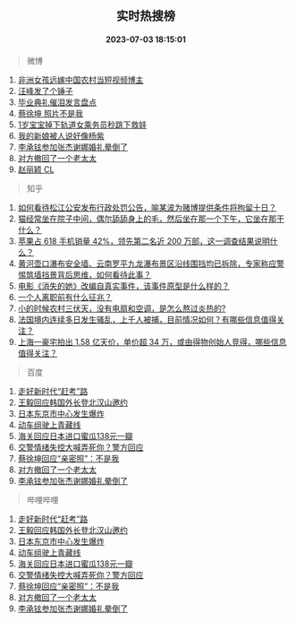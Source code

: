 <div align="center"><h2>实时热搜榜</h2><h4>2023-07-03 18:15:01</h4></div>

> 微博  

1. [非洲女孩远嫁中国农村当短视频博主](https://s.weibo.com/weibo?q=%23%E9%9D%9E%E6%B4%B2%E5%A5%B3%E5%AD%A9%E8%BF%9C%E5%AB%81%E4%B8%AD%E5%9B%BD%E5%86%9C%E6%9D%91%E5%BD%93%E7%9F%AD%E8%A7%86%E9%A2%91%E5%8D%9A%E4%B8%BB%23&t=31&band_rank=1&Refer=top)<br />
2. [汪峰发了个锤子](https://s.weibo.com/weibo?q=%23%E6%B1%AA%E5%B3%B0%E5%8F%91%E4%BA%86%E4%B8%AA%E9%94%A4%E5%AD%90%23&t=31&band_rank=2&Refer=top)<br />
3. [毕业典礼催泪发言盘点](https://s.weibo.com/weibo?q=%23%E6%AF%95%E4%B8%9A%E5%85%B8%E7%A4%BC%E5%82%AC%E6%B3%AA%E5%8F%91%E8%A8%80%E7%9B%98%E7%82%B9%23&t=31&band_rank=3&Refer=top)<br />
4. [蔡徐坤 照片不是我](https://s.weibo.com/weibo?q=%E8%94%A1%E5%BE%90%E5%9D%A4%20%E7%85%A7%E7%89%87%E4%B8%8D%E6%98%AF%E6%88%91&t=31&band_rank=4&Refer=top)<br />
5. [1岁宝宝掉下轨道女乘务员秒跳下救娃](https://s.weibo.com/weibo?q=%231%E5%B2%81%E5%AE%9D%E5%AE%9D%E6%8E%89%E4%B8%8B%E8%BD%A8%E9%81%93%E5%A5%B3%E4%B9%98%E5%8A%A1%E5%91%98%E7%A7%92%E8%B7%B3%E4%B8%8B%E6%95%91%E5%A8%83%23&t=31&band_rank=5&Refer=top)<br />
6. [我的新娘被人说好像杨紫](https://s.weibo.com/weibo?q=%23%E6%88%91%E7%9A%84%E6%96%B0%E5%A8%98%E8%A2%AB%E4%BA%BA%E8%AF%B4%E5%A5%BD%E5%83%8F%E6%9D%A8%E7%B4%AB%23&t=31&band_rank=6&Refer=top)<br />
7. [李承铉参加张杰谢娜婚礼晕倒了](https://s.weibo.com/weibo?q=%23%E6%9D%8E%E6%89%BF%E9%93%89%E5%8F%82%E5%8A%A0%E5%BC%A0%E6%9D%B0%E8%B0%A2%E5%A8%9C%E5%A9%9A%E7%A4%BC%E6%99%95%E5%80%92%E4%BA%86%23&t=31&band_rank=7&Refer=top)<br />
8. [对方撤回了一个老太太](https://s.weibo.com/weibo?q=%23%E5%AF%B9%E6%96%B9%E6%92%A4%E5%9B%9E%E4%BA%86%E4%B8%80%E4%B8%AA%E8%80%81%E5%A4%AA%E5%A4%AA%23&t=31&band_rank=8&Refer=top)<br />
9. [赵丽颖 CL](https://s.weibo.com/weibo?q=%E8%B5%B5%E4%B8%BD%E9%A2%96%20CL&t=31&band_rank=9&Refer=top)<br />

> 知乎  

1. [如何看待松江公安发布行政处罚公告，喻某波为赌博提供条件将拘留十日？](https://www.zhihu.com/question/610063126)<br />
2. [猫经常坐在院子中间，偶尔舔舔身上的毛，然后坐在那一个下午，它坐在那干什么？](https://www.zhihu.com/question/603451215)<br />
3. [苹果占 618 手机销量 42%，领先第二名近 200 万部，这一调查结果说明什么？](https://www.zhihu.com/question/609145071)<br />
4. [黄河壶口瀑布安全墙、云南罗平九龙瀑布景区沿线围挡均已拆除，专家称应警惕筑墙挡景背后思维，如何看待此事？](https://www.zhihu.com/question/609988074)<br />
5. [电影《消失的她》改编自真实事件，该事件原型是什么样的？](https://www.zhihu.com/question/608181201)<br />
6. [一个人离职前有什么征兆？](https://www.zhihu.com/question/486792072)<br />
7. [小的时候农村三伏天，没有电扇和空调，是怎么熬过炎热的?](https://www.zhihu.com/question/608934044)<br />
8. [法国境内连续多日发生骚乱，上千人被捕，目前情况如何？有哪些信息值得关注？](https://www.zhihu.com/question/610031283)<br />
9. [上海一豪宅拍出 1.58 亿天价，单价超 34 万，或由得物创始人竞得，哪些信息值得关注？](https://www.zhihu.com/question/610023999)<br />

> 百度  

1. [走好新时代“赶考”路](https://www.baidu.com/s?wd=%E8%B5%B0%E5%A5%BD%E6%96%B0%E6%97%B6%E4%BB%A3%E2%80%9C%E8%B5%B6%E8%80%83%E2%80%9D%E8%B7%AF&sa=fyb_news&rsv_dl=fyb_news)<br />
2. [王毅回应韩国外长登北汉山邀约](https://www.baidu.com/s?wd=%E7%8E%8B%E6%AF%85%E5%9B%9E%E5%BA%94%E9%9F%A9%E5%9B%BD%E5%A4%96%E9%95%BF%E7%99%BB%E5%8C%97%E6%B1%89%E5%B1%B1%E9%82%80%E7%BA%A6&sa=fyb_news&rsv_dl=fyb_news)<br />
3. [日本东京市中心发生爆炸](https://www.baidu.com/s?wd=%E6%97%A5%E6%9C%AC%E4%B8%9C%E4%BA%AC%E5%B8%82%E4%B8%AD%E5%BF%83%E5%8F%91%E7%94%9F%E7%88%86%E7%82%B8&sa=fyb_news&rsv_dl=fyb_news)<br />
4. [动车组驶上青藏线](https://www.baidu.com/s?wd=%E5%8A%A8%E8%BD%A6%E7%BB%84%E9%A9%B6%E4%B8%8A%E9%9D%92%E8%97%8F%E7%BA%BF&sa=fyb_news&rsv_dl=fyb_news)<br />
5. [海关回应日本进口蜜瓜138元一瓣](https://www.baidu.com/s?wd=%E6%B5%B7%E5%85%B3%E5%9B%9E%E5%BA%94%E6%97%A5%E6%9C%AC%E8%BF%9B%E5%8F%A3%E8%9C%9C%E7%93%9C138%E5%85%83%E4%B8%80%E7%93%A3&sa=fyb_news&rsv_dl=fyb_news)<br />
6. [交警情绪失控大喊弄死你？警方回应](https://www.baidu.com/s?wd=%E4%BA%A4%E8%AD%A6%E6%83%85%E7%BB%AA%E5%A4%B1%E6%8E%A7%E5%A4%A7%E5%96%8A%E5%BC%84%E6%AD%BB%E4%BD%A0%EF%BC%9F%E8%AD%A6%E6%96%B9%E5%9B%9E%E5%BA%94&sa=fyb_news&rsv_dl=fyb_news)<br />
7. [蔡徐坤回应“亲密照”：不是我](https://www.baidu.com/s?wd=%E8%94%A1%E5%BE%90%E5%9D%A4%E5%9B%9E%E5%BA%94%E2%80%9C%E4%BA%B2%E5%AF%86%E7%85%A7%E2%80%9D%EF%BC%9A%E4%B8%8D%E6%98%AF%E6%88%91&sa=fyb_news&rsv_dl=fyb_news)<br />
8. [对方撤回了一个老太太](https://www.baidu.com/s?wd=%E5%AF%B9%E6%96%B9%E6%92%A4%E5%9B%9E%E4%BA%86%E4%B8%80%E4%B8%AA%E8%80%81%E5%A4%AA%E5%A4%AA&sa=fyb_news&rsv_dl=fyb_news)<br />
9. [李承铉参加张杰谢娜婚礼晕倒了](https://www.baidu.com/s?wd=%E6%9D%8E%E6%89%BF%E9%93%89%E5%8F%82%E5%8A%A0%E5%BC%A0%E6%9D%B0%E8%B0%A2%E5%A8%9C%E5%A9%9A%E7%A4%BC%E6%99%95%E5%80%92%E4%BA%86&sa=fyb_news&rsv_dl=fyb_news)<br />

> 哔哩哔哩  

1. [走好新时代“赶考”路](https://www.baidu.com/s?wd=%E8%B5%B0%E5%A5%BD%E6%96%B0%E6%97%B6%E4%BB%A3%E2%80%9C%E8%B5%B6%E8%80%83%E2%80%9D%E8%B7%AF&sa=fyb_news&rsv_dl=fyb_news)<br />
2. [王毅回应韩国外长登北汉山邀约](https://www.baidu.com/s?wd=%E7%8E%8B%E6%AF%85%E5%9B%9E%E5%BA%94%E9%9F%A9%E5%9B%BD%E5%A4%96%E9%95%BF%E7%99%BB%E5%8C%97%E6%B1%89%E5%B1%B1%E9%82%80%E7%BA%A6&sa=fyb_news&rsv_dl=fyb_news)<br />
3. [日本东京市中心发生爆炸](https://www.baidu.com/s?wd=%E6%97%A5%E6%9C%AC%E4%B8%9C%E4%BA%AC%E5%B8%82%E4%B8%AD%E5%BF%83%E5%8F%91%E7%94%9F%E7%88%86%E7%82%B8&sa=fyb_news&rsv_dl=fyb_news)<br />
4. [动车组驶上青藏线](https://www.baidu.com/s?wd=%E5%8A%A8%E8%BD%A6%E7%BB%84%E9%A9%B6%E4%B8%8A%E9%9D%92%E8%97%8F%E7%BA%BF&sa=fyb_news&rsv_dl=fyb_news)<br />
5. [海关回应日本进口蜜瓜138元一瓣](https://www.baidu.com/s?wd=%E6%B5%B7%E5%85%B3%E5%9B%9E%E5%BA%94%E6%97%A5%E6%9C%AC%E8%BF%9B%E5%8F%A3%E8%9C%9C%E7%93%9C138%E5%85%83%E4%B8%80%E7%93%A3&sa=fyb_news&rsv_dl=fyb_news)<br />
6. [交警情绪失控大喊弄死你？警方回应](https://www.baidu.com/s?wd=%E4%BA%A4%E8%AD%A6%E6%83%85%E7%BB%AA%E5%A4%B1%E6%8E%A7%E5%A4%A7%E5%96%8A%E5%BC%84%E6%AD%BB%E4%BD%A0%EF%BC%9F%E8%AD%A6%E6%96%B9%E5%9B%9E%E5%BA%94&sa=fyb_news&rsv_dl=fyb_news)<br />
7. [蔡徐坤回应“亲密照”：不是我](https://www.baidu.com/s?wd=%E8%94%A1%E5%BE%90%E5%9D%A4%E5%9B%9E%E5%BA%94%E2%80%9C%E4%BA%B2%E5%AF%86%E7%85%A7%E2%80%9D%EF%BC%9A%E4%B8%8D%E6%98%AF%E6%88%91&sa=fyb_news&rsv_dl=fyb_news)<br />
8. [对方撤回了一个老太太](https://www.baidu.com/s?wd=%E5%AF%B9%E6%96%B9%E6%92%A4%E5%9B%9E%E4%BA%86%E4%B8%80%E4%B8%AA%E8%80%81%E5%A4%AA%E5%A4%AA&sa=fyb_news&rsv_dl=fyb_news)<br />
9. [李承铉参加张杰谢娜婚礼晕倒了](https://www.baidu.com/s?wd=%E6%9D%8E%E6%89%BF%E9%93%89%E5%8F%82%E5%8A%A0%E5%BC%A0%E6%9D%B0%E8%B0%A2%E5%A8%9C%E5%A9%9A%E7%A4%BC%E6%99%95%E5%80%92%E4%BA%86&sa=fyb_news&rsv_dl=fyb_news)<br />
